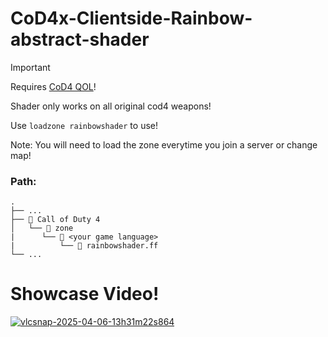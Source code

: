 # CoD4x-Clientside-Rainbow-abstract-shader



> [!IMPORTANT]
> Requires [CoD4 QOL](https://github.com/Rex109/CoD4QOL)!
>
> Shader only works on all original cod4 weapons!
> 
> Use `loadzone rainbowshader` to use!
> 
> Note: You will need to load the zone everytime you join a server or change map!


### **Path:**
```
.
├── ...
├── 📁 Call of Duty 4
│   └── 📁 zone
|      └── 📁 <your game language>
|          └── 📜 rainbowshader.ff
└── ...
```

# Showcase Video!
[![vlcsnap-2025-04-06-13h31m22s864](https://github.com/user-attachments/assets/71e94de7-401e-4929-be51-ac1358c0a3de)](https://www.youtube.com/watch?v=sdL4fF0cp6k)
